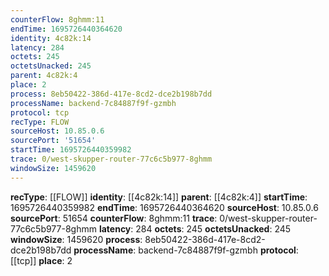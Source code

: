 ```yaml
---
counterFlow: 8ghmm:11
endTime: 1695726440364620
identity: 4c82k:14
latency: 284
octets: 245
octetsUnacked: 245
parent: 4c82k:4
place: 2
process: 8eb50422-386d-417e-8cd2-dce2b198b7dd
processName: backend-7c84887f9f-gzmbh
protocol: tcp
recType: FLOW
sourceHost: 10.85.0.6
sourcePort: '51654'
startTime: 1695726440359982
trace: 0/west-skupper-router-77c6c5b977-8ghmm
windowSize: 1459620
---
```

**recType**: [[FLOW]]
**identity**: [[4c82k:14]]
**parent**: [[4c82k:4]]
**startTime**: 1695726440359982
**endTime**: 1695726440364620
**sourceHost**: 10.85.0.6
**sourcePort**: 51654
**counterFlow**: 8ghmm:11
**trace**: 0/west-skupper-router-77c6c5b977-8ghmm
**latency**: 284
**octets**: 245
**octetsUnacked**: 245
**windowSize**: 1459620
**process**: 8eb50422-386d-417e-8cd2-dce2b198b7dd
**processName**: backend-7c84887f9f-gzmbh
**protocol**: [[tcp]]
**place**: 2